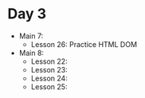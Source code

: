 # Day 3

- Main 7:
    - Lesson 26: Practice HTML DOM
- Main 8:
    - Lesson 22: 
    - Lesson 23: 
    - Lesson 24: 
    - Lesson 25: 




